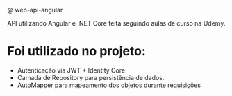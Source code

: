 
@ web-api-angular

API utilizando Angular e .NET Core feita seguindo aulas de curso na Udemy.

# Foi utilizado no projeto:

- Autenticação via JWT + Identity Core
- Camada de Repository para persistência de dados.
- AutoMapper para mapeamento dos objetos durante requisições
